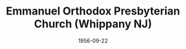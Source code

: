 ---
date: &id001 1956-09-22
end_date: null
location:
  address: null
  city: Whippany
  state: NJ
minister:
- end: 1956-12-31
  name: James Price
  start: 1956-01-01
  type: Pastor
- end: 1977-01-01
  name: Calvin Busch
  start: 1957-01-01
  type: Pastor
- end: 1981-01-01
  name: Larry Morrison
  start: 1978-01-01
  type: Pastor
- end: 1986-01-01
  name: Robert Letham
  start: 1981-01-01
  type: Pastor
- end: 1993-01-01
  name: Ivan Davis
  start: 1987-01-01
  type: Pastor
- end: 2002-01-01
  name: George Kostas
  start: 1994-01-01
  type: Pastor
- end: 2014-10-26
  name: Howard Currie
  start: 2004-01-01
  type: Pastor
- end: 1998-01-01
  name: Harry W. Warner
  start: 1983-01-01
  type: Teacher
- end: 1991-01-01
  name: George Christian
  start: 1984-01-01
  type: Teacher
ministers:
- James Price
- Calvin Busch
- Larry Morrison
- Robert Letham
- Ivan Davis
- George Kostas
- Howard Currie
- Harry W. Warner
- George Christian
name: Emmanuel Orthodox Presbyterian Church
names:
- end: 2014-10-26
  name: Emmanuel Orthodox Presbyterian Church
  start: 1956-09-22
origination_date: *id001
raw_data: 'NEW JERSEY Whippany

  Emmanuel Orthodox Presbyterian Church  (September 22, 1956-October 26, 2014)

  Pastors: James Price, 1956

  Calvin Busch, 1957-77

  Larry Morrison, 1978-81

  Robert Letham, 1981-86

  Ivan Davis, 1987-93

  George Kostas, 1994-2002

  Howard Currie, 2004-14

  Teachers: Harry W. Warner, 1983-98

  George Christian, 1984-91

  '
received_from: null
states:
- NJ
status:
  active: false
  end_date: 2014-10-26
  reason: null
  received_from: null
  withdrawal_to: null
title: Emmanuel Orthodox Presbyterian Church (Whippany NJ)
year_established:
- 1956

---